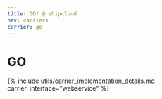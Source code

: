 ```yaml
---
title: GO! @ shipcloud
nav: carriers
carrier: go
---
```


# GO

{% include utils/carrier_implementation_details.md carrier_interface="webservice" %}
